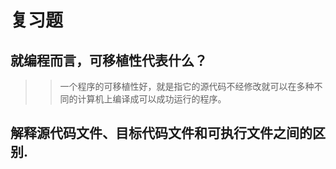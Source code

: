 # 复习题

## 就编程而言，可移植性代表什么？
>> 一个程序的可移植性好，就是指它的源代码不经修改就可以在多种不同的计算机上编译成可以成功运行的程序。

## 解释源代码文件、目标代码文件和可执行文件之间的区别.
